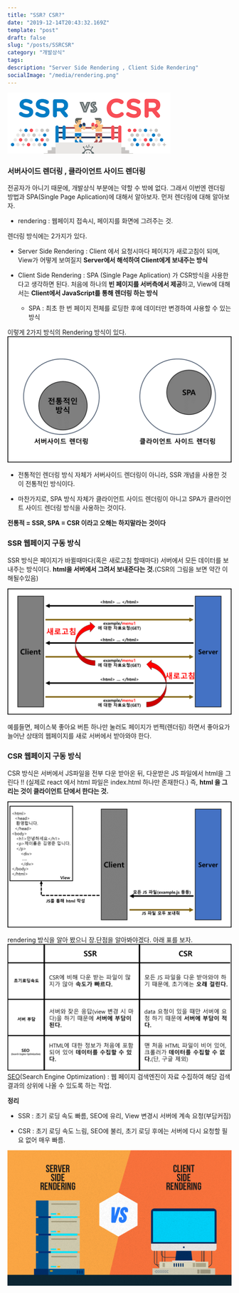 ```yaml
---
title: "SSR? CSR?"
date: "2019-12-14T20:43:32.169Z"
template: "post"
draft: false
slug: "/posts/SSRCSR"
category: "개발상식"
tags:
description: "Server Side Rendering , Client Side Rendering"
socialImage: "/media/rendering.png"
---
```


![](/media/rendering.png)

### 서버사이드 렌더링 , 클라이언트 사이드 렌더링

전공자가 아니기 때문에, 개발상식 부분에는 약할 수 밖에 없다. 그래서 이번엔 렌더링 방법과 SPA(Single Page Aplication)에 대해서 알아보자.
먼저 렌더링에 대해 알아보자.

- rendering : 웹페이지 접속시, 페이지를 화면에 그려주는 것.

렌더링 방식에는 2가지가 있다.

- Server Side Rendering : Client 에서 요청시마다 페이지가 새로고침이 되며, View가 어떻게 보여질지 **Server에서 해석하여 Client에게 보내주는 방식**

- Client Side Rendering : SPA (Single Page Aplication) 가 CSR방식을 사용한다고 생각하면 된다. 처음에 하나의 **빈 페이지를 서버측에서 제공**하고, View에 대해서는 **Client에서 JavaScript를 통해 렌더링 하는 방식**

  - SPA : 최초 한 번 페이지 전체를 로딩한 후에 데이터만 변경하여 사용할 수 있는 방식

이렇게 2가지 방식의 Rendering 방식이 있다.
![](/media/Etc/rendering/rendering2.png)

- 전통적인 렌더링 방식 자체가 서버사이드 렌더링이 아니라, SSR 개념을 사용한 것이 전통적인 방식이다.

- 마찬가지로, SPA 방식 자체가 클라이언트 사이드 렌더링이 아니고 SPA가 클라이언트 사이드 렌더링 방식을 사용하는 것이다.

**전통적 = SSR, SPA = CSR 이라고 오해는 하지말라는 것이다**

### SSR 웹페이지 구동 방식

SSR 방식은 페이지가 바뀔때마다(혹은 새로고침 할때마다) 서버에서 모든 데이터를 보내주는 방식이다. **html을 서버에서 그려서 보내준다는 것.**(CSR의 그림을 보면 약간 이해될수있음)

![](/media/Etc/rendering/SSR.png)

예를들면, 페이스북 좋아요 버튼 하나만 눌러도 페이지가 번쩍(렌더링) 하면서 좋아요가 늘어난 상태의 웹페이지를 새로 서버에서 받아와야 한다.

### CSR 웹페이지 구동 방식

CSR 방식은 서버에서 JS파일을 전부 다운 받아온 뒤, 다운받은 JS 파일에서 html을 그린다 !! (실제로 react 에서 html 파일은 index.html 하나만 존재한다.)
즉, **html 을 그리는 것이 클라이언트 단에서 한다는 것.**

![](/media/Etc/rendering/CSR.png)
<br/>

rendering 방식을 알아 봤으니 장.단점을 알아봐야겠다. 아래 표를 보자.
![](/media/Etc/rendering/CSRSSR.png)
[SEO](https://ko.wikipedia.org/wiki/%EA%B2%80%EC%83%89_%EC%97%94%EC%A7%84_%EC%B5%9C%EC%A0%81%ED%99%94)(Search Engine Optimization) : 웹 페이지 검색엔진이 자료 수집하여 해당 검색 결과의 상위에 나올 수 있도록 하는 작업.

**정리**

- SSR : 초기 로딩 속도 빠름, SEO에 유리, View 변경시 서버에 계속 요청(부담커짐)

- CSR : 초기 로딩 속도 느림, SEO에 불리, 초기 로딩 후에는 서버에 다시 요청할 필요 없어 매우 빠름.

![](/media/Etc/rendering/SC.png)
